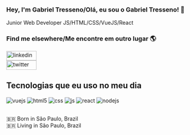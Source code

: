 
### Hey, I'm Gabriel Tresseno/Olá, eu sou o Gabriel Tresseno! 👋

Junior Web Developer 
JS/HTML/CSS/VueJS/React<br>

### Find me elsewhere/Me encontre em outro lugar 🌎

<a href="https://www.linkedin.com/in/gabriel-antunes-tresseno-dos-santos-94112415b/"><img align="center" width="80px" height="25" alt="linkedin" src="https://img.shields.io/badge/LinkedIn-0077B5?style=for-the-badge&logo=linkedin&logoColor=white" /></a> <br>
<a href="https://twitter.com/dgtresseno"><img align="center" width="80px" height="25" alt="twitter" src="https://img.shields.io/badge/Twitter-1DA1F2?style=for-the-badge&logo=twitter&logoColor=white" /></a> <br>

## Tecnologias que eu uso no meu dia

<div style="display: inline_block">
  <img align="center" alt="vuejs" src="https://img.shields.io/badge/Vue.js-35495E?style=for-the-badge&logo=vue.js&logoColor=4FC08D" />
  <img align="center" alt="html5" src="https://img.shields.io/badge/HTML5-E34F26?style=for-the-badge&logo=html5&logoColor=white" />
  <img align="center" alt="css" src="https://img.shields.io/badge/CSS3-1572B6?style=for-the-badge&logo=css3&logoColor=white" />
  <img align="center" alt="js" src="https://img.shields.io/badge/JavaScript-F7DF1E?style=for-the-badge&logo=javascript&logoColor=black" />
  <img align="center" alt="react" src="https://img.shields.io/badge/React-20232A?style=for-the-badge&logo=react&logoColor=61DAFB" />
  <img align="center" alt="nodejs" src="https://img.shields.io/badge/Node.js-43853D?style=for-the-badge&logo=node.js&logoColor=white" />
</div><br/>

🇧🇷 Born in São Paulo, Brazil <br>
🇧🇷 Living in São Paulo, Brazil <br>

